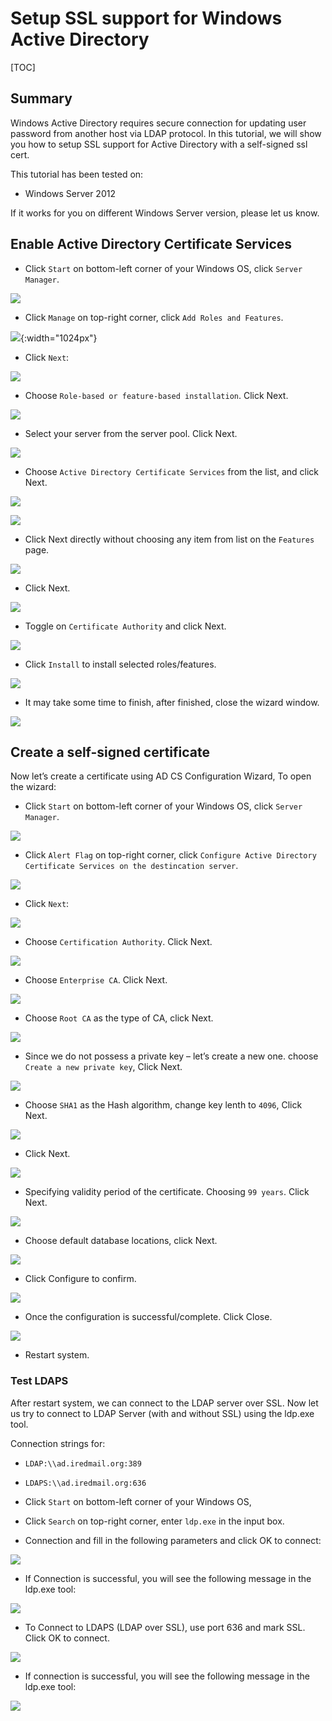 # Setup SSL support for Windows Active Directory

[TOC]

## Summary

Windows Active Directory requires secure connection for updating user password
from another host via LDAP protocol. In this tutorial, we will show you how to
setup SSL support for Active Directory with a self-signed ssl cert.

This tutorial has been tested on:

- Windows Server 2012

If it works for you on different Windows Server version, please let us know.

## Enable Active Directory Certificate Services

- Click `Start` on bottom-left corner of your Windows OS, click `Server Manager`.

![](./images/setup.ad.ssl/start-server-manager.png)

- Click `Manage` on top-right corner, click `Add Roles and Features`.

![](./images/setup.ad.ssl/server-manager-add-roles-and-features.png){:width="1024px"}

- Click `Next`:

![](./images/setup.ad.ssl/setup_ad_ssl_1.png)

- Choose `Role-based or feature-based installation`. Click Next.

![](./images/setup.ad.ssl/setup_ad_ssl_2.png)

- Select your server from the server pool. Click Next.

![](./images/setup.ad.ssl/setup_ad_ssl_3.png)

- Choose `Active Directory Certificate Services` from the list, and click Next.

![](./images/setup.ad.ssl/setup_ad_ssl_4-1.png)

![](./images/setup.ad.ssl/setup_ad_ssl_4-2.png)


- Click Next directly without choosing any item from list on the `Features` page.

![](./images/setup.ad.ssl/setup_ad_ssl_5.png)

- Click Next.

![](./images/setup.ad.ssl/setup_ad_ssl_6.png)

- Toggle on `Certificate Authority` and click Next.

![](./images/setup.ad.ssl/setup_ad_ssl_7.png)

- Click `Install` to install selected roles/features.

![](./images/setup.ad.ssl/setup_ad_ssl_8.png)

- It may take some time to finish, after finished, close the wizard window.

![](./images/setup.ad.ssl/setup_ad_ssl_9.png)

## Create a self-signed certificate

Now let’s create a certificate using AD CS Configuration Wizard, To open the wizard:

- Click `Start` on bottom-left corner of your Windows OS, click `Server Manager`.

![](./images/setup.ad.ssl/start-server-manager.png)

- Click `Alert Flag` on top-right corner, click `Configure Active Directory Certificate Services on the destincation server`.

![](./images/setup.ad.ssl/server_manager_configuration_ad_certificate.png)

- Click `Next`:

![](./images/setup.ad.ssl/config_ad_ssl_1.png)

- Choose `Certification Authority`. Click Next.

![](./images/setup.ad.ssl/config_ad_ssl_2.png)

- Choose `Enterprise CA`. Click Next.

![](./images/setup.ad.ssl/config_ad_ssl_3.png)

- Choose `Root CA` as the type of CA, click Next.

![](./images/setup.ad.ssl/config_ad_ssl_4.png)

- Since we do not possess a private key – let’s create a new one. choose `Create a new private key`, Click Next.

![](./images/setup.ad.ssl/config_ad_ssl_5.png)

- Choose `SHA1` as the Hash algorithm, change key lenth to `4096`, Click Next.

![](./images/setup.ad.ssl/config_ad_ssl_6.png)

- Click Next.

![](./images/setup.ad.ssl/config_ad_ssl_7.png)

- Specifying validity period of the certificate. Choosing `99 years`. Click Next.

![](./images/setup.ad.ssl/config_ad_ssl_8.png)

- Choose default database locations, click Next.

![](./images/setup.ad.ssl/config_ad_ssl_9.png)

- Click Configure to confirm.

![](./images/setup.ad.ssl/config_ad_ssl_10.png)

- Once the configuration is successful/complete. Click Close.

![](./images/setup.ad.ssl/config_ad_ssl_11.png)

- Restart system.

### Test LDAPS
After restart system, we can connect to the LDAP server over SSL.
Now let us try to connect to LDAP Server (with and without SSL) using the ldp.exe tool.

Connection strings for:

- `LDAP:\\ad.iredmail.org:389`
- `LDAPS:\\ad.iredmail.org:636`

- Click `Start` on bottom-left corner of your Windows OS,
- Click `Search` on top-right corner, enter `ldp.exe` in the input box. 
- Connection and fill in the following parameters and click OK to connect:

![](./images/setup.ad.ssl/test_ldap_1.png)

- If Connection is successful, you will see the following message in the ldp.exe tool:

![](./images/setup.ad.ssl/test_ldap_2.png)

- To Connect to LDAPS (LDAP over SSL), use port 636 and mark SSL. Click OK to connect.

![](./images/setup.ad.ssl/test_ldaps_1.png)

- If connection is successful, you will see the following message in the ldp.exe tool:

![](./images/setup.ad.ssl/test_ldaps_2.png)
